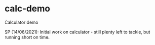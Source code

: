 # calc-demo
Calculator demo

SP (14/06/2021): 
Initial work on calculator - still plenty left to tackle, but running short on time.

